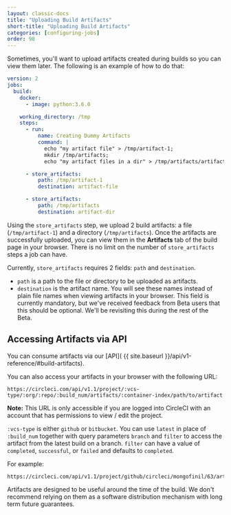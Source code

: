 ```yaml
---
layout: classic-docs
title: "Uploading Build Artifacts"
short-title: "Uploading Build Artifacts"
categories: [configuring-jobs]
order: 98
---
```


Sometimes, you'll want to upload artifacts created during builds so you can view them later. The following is an example of how to do that:

```YAML
version: 2
jobs:
  build:
    docker:
      - image: python:3.6.0

    working_directory: /tmp
    steps:
      - run:
          name: Creating Dummy Artifacts
          command: |
            echo "my artifact file" > /tmp/artifact-1;
            mkdir /tmp/artifacts;
            echo "my artifact files in a dir" > /tmp/artifacts/artifact-2;

      - store_artifacts:
          path: /tmp/artifact-1
          destination: artifact-file

      - store_artifacts:
          path: /tmp/artifacts
          destination: artifact-dir
```

Using the `store_artifacts` step, we upload 2 build artifacts: a file (`/tmp/artifact-1`) and a directory (`/tmp/artifacts`). Once the artifacts are successfully uploaded, you can view them in the **Artifacts** tab of the build page in your browser. There is no limit on the  number of `store_artifacts` steps a job can have.

Currently, `store_artifacts` requires 2 fields: `path` and `destination`.

  - `path` is a path to the file or directory to be uploaded as artifacts.
  - `destination` is the artifact name. You will see these names instead of plain file names when viewing artifacts in your browser. This field is currently mandatory, but we've received feedback from Beta users that this should be optional. We'll be revisiting this during the rest of the Beta.

## Accessing Artifacts via API

You can consume artifacts via our [API]( {{ site.baseurl }}/api/v1-reference/#build-artifacts).

You can also access your artifacts in your browser with the following URL:

```
https://circleci.com/api/v1.1/project/:vcs-type/:org/:repo/:build_num/artifacts/:container-index/path/to/artifact
```

**Note:** This URL is only accessible if you are logged into CircleCI with an account that has permissions to view / edit the project.

`:vcs-type` is either `github` or `bitbucket`. You can use `latest` in place of `:build_num` together with query parameters `branch` and `filter` to access the artifact from the latest build on a branch. `filter` can have a value of `completed`, `successful`, or `failed` and defaults to `completed`.

For example:

```
https://circleci.com/api/v1.1/project/github/circleci/mongofinil/63/artifacts/0/$CIRCLE_ARTIFACTS/hello.txt
```

Artifacts are designed to be useful around the time of the build. We don't recommend relying on them as a software distribution mechanism with long term future guarantees.

